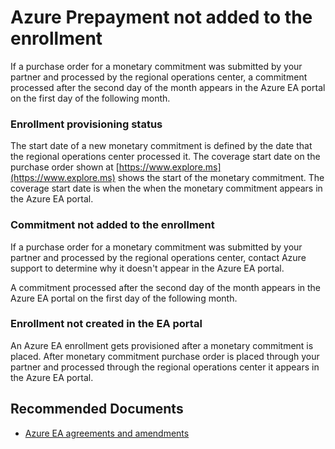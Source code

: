<properties
	pageTitle="Azure prepayment not added to the enrollment"
	description="Provides user with information about when prepayment is not added to the enrollment"
	infoBubbleText=""
	service="microsoft.azure"
	resource="azure.allservices"
  authors="irinakolontaev1"
	ms.author="baolcsva"
	displayOrder=""
	articleId="cdf47080-5cdb-462f-91e3-0dd57e85bd95"
	diagnosticScenario=""
	selfHelpType="generic"
	supportTopicIds="32615286"
	resourceTags=""
	productPesIds="16666"
	cloudEnvironments="public"
/>

# Azure Prepayment not added to the enrollment

If a purchase order for a monetary commitment was submitted by your partner and processed by the regional operations center, a commitment processed after the second day of the month appears in the Azure EA portal on the first day of the following month.

### Enrollment provisioning status

The start date of a new monetary commitment is defined by the date that the regional operations center processed it. The coverage start date on the purchase order shown at [https://www.explore.ms](https://www.explore.ms) shows the start of the monetary commitment. The coverage start date is when the when the monetary commitment appears in the Azure EA portal. 

### Commitment not added to the enrollment

If a purchase order for a monetary commitment was submitted by your partner and processed by the regional operations center, contact Azure support to determine why it doesn't appear in the Azure EA portal.

A commitment processed after the second day of the month appears in the Azure EA portal on the first day of the following month.

### Enrollment not created in the EA portal

An Azure EA enrollment gets provisioned after a monetary commitment is placed. After monetary commitment purchase order is placed through your partner and processed through the regional operations center it appears in the Azure EA portal.

## **Recommended Documents**

- [Azure EA agreements and amendments](https://docs.microsoft.com/azure/billing/billing-ea-portal-agreements)
